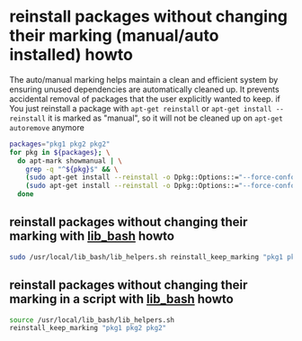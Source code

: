 # reinstall packages without changing their marking (manual/auto installed) howto

The auto/manual marking helps maintain a clean and efficient system by ensuring unused dependencies are automatically cleaned up.
It prevents accidental removal of packages that the user explicitly wanted to keep.
if You just reinstall a package with `apt-get reinstall` or `apt-get install --reinstall` it is marked as "manual", so it will not be cleaned up on `apt-get 
autoremove` anymore

```bash
packages="pkg1 pkg2 pkg2"
for pkg in ${packages}; \
  do apt-mark showmanual | \
    grep -q "^${pkg}$" && \
    (sudo apt-get install --reinstall -o Dpkg::Options::="--force-confold" -y ${pkg} && sudo apt-mark manual ${pkg}) || \
    (sudo apt-get install --reinstall -o Dpkg::Options::="--force-confold" -y ${pkg} && sudo apt-mark auto ${pkg}); \
  done
```

## reinstall packages without changing their marking with [lib_bash](https://github.com/bitranox/lib_bash) howto

```bash 
sudo /usr/local/lib_bash/lib_helpers.sh reinstall_keep_marking "pkg1 pkg2 pkg2" 
```

## reinstall packages without changing their marking in a script with [lib_bash](https://github.com/bitranox/lib_bash) howto 

```bash 
source /usr/local/lib_bash/lib_helpers.sh
reinstall_keep_marking "pkg1 pkg2 pkg2" 
```
